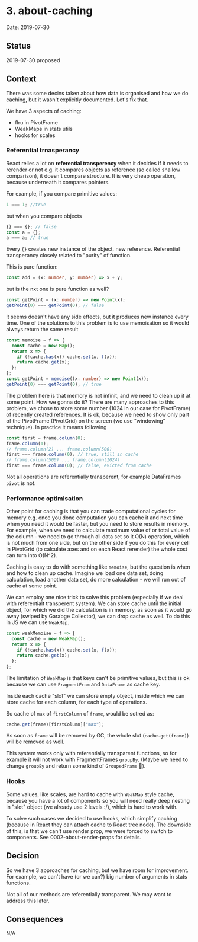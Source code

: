 # 3. about-caching

Date: 2019-07-30

## Status

2019-07-30 proposed

## Context

There was some decins taken about how data is organised and how we do caching, but it wasn't explicitly documented. Let's fix that.

We have 3 aspects of caching:

- flru in PivotFrame
- WeakMaps in stats utils
- hooks for scales

### Referential trnasperancy

React relies a lot on **referential transperency** when it decides if it needs to rerender or not e.g. it compares objects as reference (so called shallow comparison), it doesn't compare structure. It is very cheap operation, because underneath it compares pointers.

For example, if you compare primitive values:

```ts
1 === 1; //true
```

but when you compare objects

```ts
{} === {}; // false
const a = {};
a === a; // true
```

Every `{}` creates new instance of the object, new reference. Referential transperancy closely related to "purity" of function.

This is pure function:

```ts
const add = (x: number, y: number) => x + y;
```

but is the nxt one is pure function as well?

```ts
const getPoint = (x: number) => new Point(x);
getPoint(0) === getPoint(0); // false
```

it seems doesn't have any side effects, but it produces new instance every time. One of the solutions to this problem is to use memoisation so it would always return the same result

```ts
const memoise = f => {
  const cache = new Map();
  return x => {
    if (!cache.has(x)) cache.set(x, f(x));
    return cache.get(x);
  };
};
const getPoint = memoise((x: number) => new Point(x));
getPoint(0) === getPoint(0); // true
```

The problem here is that memory is not infinit, and we need to clean up it at some point. How we gonna do it? There are many approaches to this problem, we chose to store some number (1024 in our case for PivotFrame) of recently created references. It is ok, because we need to show only part of the PivotFrame (PivotGrid) on the screen (we use "windowing" technique). In practice it means following

```ts
const first = frame.column(0);
frame.column(1);
// frame.column(2) ... frame.column(500)
first === frame.column(0); // true, still in cache
// frame.column(500) ... frame.column(1024)
first === frame.column(0); // false, evicted from cache
```

Not all operations are referentially transperent, for example DataFrames `pivot` is not.

### Performance optimisation

Other point for caching is that you can trade computational cycles for memory e.g. once you done computation you can cache it and next time when you need it would be faster, but you need to store results in memory. For example, when we need to calculate maximum value of or total value of the column - we need to go through all data set so it O(N) operation, which is not much from one side, but on the other side if you do this for every cell in PivotGrid (to calculate axes and on each React rerender) the whole cost can turn into O(N^2).

Caching is easy to do with something like `memoise`, but the question is when and how to clean up cache. Imagine we load one data set, doing calculation, load another data set, do more calculation - we will run out of cache at some point.

We can employ one nice trick to solve this problem (especially if we deal with referentialt transperent system). We can store cache until the initial object, for which we did the calculation is in memory, as soon as it would go away (swiped by Garabge Collector), we can drop cache as well. To do this in JS we can use `WeakMap`.

```ts
const weakMemoise = f => {
  const cache = new WeakMap();
  return x => {
    if (!cache.has(x)) cache.set(x, f(x));
    return cache.get(x);
  };
};
```

The limitation of `WeakMap` is that keys can't be primitive values, but this is ok because we can use `FragmentFram` and `DataFrame` as cache key.

Inside each cache "slot" we can store empty object, inside which we can store cache for each column, for each type of operations.

So cache of `max` of `firstColumn` of `frame`, would be sotred as:

```ts
cache.get(frame)[firstColumn]["max"];
```

As soon as `frame` will be removed by GC, the whole slot (`cache.get(frame)`) will be removed as well.

This system works only with referentially transparent functions, so for example it will not work with FragmentFrames `groupBy`. (Maybe we need to change `groupBy` and return some kind of `GroupedFrame` 🤔).

### Hooks

Some values, like scales, are hard to cache with `WeakMap` style cache, because you have a lot of components so you will need really deep nesting in "slot" object (we already use 2 levels :/), which is hard to work with.

To solve such cases we decided to use hooks, which simplify caching (because in React they can attach cache to React tree node). The downside of this, is that we can't use render prop, we were forced to switch to components. See 0002-about-render-props for details.

## Decision

So we have 3 approaches for caching, but we have room for improvement. For example, we can't have (or we can?) big number of arguments in stats functions.

Not all of our methods are referentially transparent. We may want to address this later.

## Consequences

N/A
